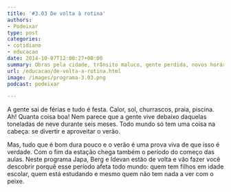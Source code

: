 ```yaml
---
title: '#3.03 De volta à rotina'
authors:
- Podeixar
type: post
categories:
- cotidiano
- educacao
date: 2014-10-07T12:00:27+00:00
summary: Obras pela cidade, trânsito maluco, gente perdida, novos horários, crianças na escola, MARMITAAAAAAAAAA! É, a brincadeira das férias acabaram e a rotina tem que voltar a reinar pelo bem e sanidade de todo mundo. Saiba como raios a gente se vira quando tudo volta de pernas-pro-ar e como a gente se vira pra colocar tudo de volta quando a ordem reinava.
url: /educacao/de-volta-a-rotina.html
image: /images/programa-3.03.png
podcast: podeixar

---
```

A gente sai de férias e tudo é festa. Calor, sol, churrascos, praia, piscina. Ah! Quanta coisa boa! Nem parece que a gente vive debaixo daquelas toneladas de neve durante seis meses. Todo mundo só tem uma coisa na cabeça: se divertir e aproveitar o verão.

Mas, tudo que é bom dura pouco e o verão é uma prova viva de que isso é verdade. Com o fim da estação chega também o período do começo das aulas. Neste programa Japa, Berg e Idevan estão de volta e vão fazer você descobrir porquê esse período afeta todo mundo: quem tem filhos em idade escolar, quem está estudando e mesmo quem não tem nada a ver com o peixe.